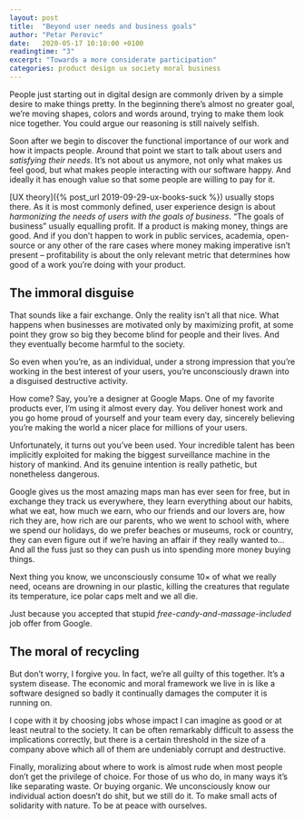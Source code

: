 ```yaml
---
layout: post
title:  "Beyond user needs and business goals"
author: "Petar Perovic"
date:   2020-05-17 10:10:00 +0100
readingtime: "3"
excerpt: "Towards a more considerate participation"
categories: product design ux society moral business
---
```

People just starting out in digital design are commonly driven by a simple desire to make things pretty. In the beginning there’s almost no greater goal, we’re moving shapes, colors and words around, trying to make them look nice together. You could argue our reasoning is still naively selfish.

Soon after we begin to discover the functional importance of our work and how it impacts people. Around that point we start to talk about users and _satisfying their needs_. It’s not about us anymore, not only what makes us feel good, but what makes people interacting with our software happy.  And ideally it has enough value so that some people are willing to pay for it.

[UX theory]({% post_url 2019-09-29-ux-books-suck %}) usually stops there. As it is most commonly defined, user experience design is about _harmonizing the needs of users with the goals of business_. “The goals of business” usually equalling profit. If a product is making money, things are good. And if you don’t happen to work in public services, academia, open-source or any other of the rare cases where money making imperative isn’t present – profitability is about the only relevant metric that determines how good of a work you’re doing with your product.

## The immoral disguise

That sounds like a fair exchange. Only the reality isn’t all that nice. What happens when businesses are motivated only by maximizing profit, at some point they grow so big they become blind for people and their lives. And they eventually become harmful to the society.

So even when you’re, as an individual, under a strong impression that you’re working in the best interest of your users, you’re unconsciously drawn into a disguised destructive activity.

How come? Say, you’re a designer at Google Maps. One of my favorite products ever, I’m using it almost every day. You deliver honest work and you go home proud of yourself and your team every day, sincerely believing you’re making the world a nicer place for millions of your users.

Unfortunately, it turns out you’ve been used. Your incredible talent has been implicitly exploited for making the biggest surveillance machine in the history of mankind. And its genuine intention is really pathetic, but nonetheless dangerous.

Google gives us the most amazing maps man has ever seen for free, but in exchange they track us everywhere, they learn everything about our habits, what we eat, how much we earn, who our friends and our lovers are, how rich they are, how rich are our parents, who we went to school with, where we spend our holidays, do we prefer beaches or museums, rock or country, they can even figure out if we’re having an affair if they really wanted to… And all the fuss just so they can push us into spending more money buying things.

Next thing you know, we unconsciously consume 10× of what we really need, oceans are drowning in our plastic, killing the creatures that regulate its temperature, ice polar caps melt and we all die.

Just because you accepted that stupid _free-candy-and-massage-included_ job offer from Google.

## The moral of recycling

But don’t worry, I forgive you. In fact, we’re all guilty of this together. It’s a system disease. The economic and moral framework we live in is like a software designed so badly it continually damages the computer it is running on.

I cope with it by choosing jobs whose impact I can imagine as good or at least neutral to the society. It can be often remarkably difficult to assess the implications correctly, but there is a certain threshold in the size of a company above which all of them are undeniably corrupt and destructive.

Finally, moralizing about where to work is almost rude when most people don’t get the privilege of choice. For those of us who do, in many ways it’s like separating waste. Or buying organic. We unconsciously know our individual action doesn’t do shit, but we still do it. To make small acts of solidarity with nature. To be at peace with ourselves.